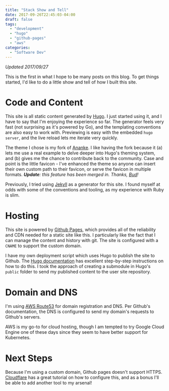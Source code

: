 ```yaml
---
title: "Stack Show and Tell"
date: 2017-09-26T22:45:03-04:00
draft: false
tags:
  - "development"
  - "hugo"
  - "github-pages"
  - "aws"
categories:
  - "Software Dev"
---
```


_Updated 2017/09/27_

This is the first in what I hope to be many posts on this blog. To get things started, I'd like to do a little show and tell of how I built this site.
<!--more-->

# Code and Content

This site is all static content generated by [Hugo](https://gohugo.io). 
I just started using it, and I have to say that I'm enjoying the experience so far.
The generator feels very fast (not surprising as it's powered by Go), and the templating conventions are also easy to work with.
Previewing is easy with the embedded `hugo server`, and the live reload lets me iterate very quickly.

The theme I chose is my fork of [Ananke](https://themes.gohugo.io/gohugo-theme-ananke/). 
I like having the fork because it (a) lets me use a real example to delve deeper into Hugo's theming system, and (b) gives me the chance to contribute back to the community.
Case and point is the little favicon - I've enhanced the theme so anyone can insert their own custom path to their favicon, or serve the favicon in multiple formats. _**Update**: this feature has been merged in. Thanks, [Bud](https://github.com/budparr)!_

Previously, I tried using [Jekyll](https://jekyllrb.com) as a generator for this site.
I found myself at odds with some of the conventions and tooling, as my experience with Ruby is slim.

# Hosting

This site is powered by [Github Pages](https://pages.github.com), which provides all of the reliability and CDN needed for a static site like this.
I particularly like the fact that I can manage the content and history with git.
The site is configured with a `CNAME` to support the custom domain.

I have my own deployment script which uses Hugo to publish the site to Github. The [Hugo documentation](https://gohugo.io/hosting-and-deployment/hosting-on-github/#host-github-user-or-organization-pages) has excellent step-by-step instructions on how to do this. I took the approach of creating a submodule in Hugo's `public` folder to send my published content to the user site repository.

# Domain and DNS

I'm using [AWS Route53](https://aws.amazon.com) for domain registration and DNS. Per Github's documentation, the DNS is configured to send my domain's requests to Github's servers. 

AWS is my go-to for cloud hosting, though I am tempted to try Google Cloud Engine one of these days since they seem to have better support for Kubernetes.

# Next Steps

Because I'm using a custom domain, Github pages doesn't support HTTPS. [Cloudflare](https://blog.cloudflare.com/secure-and-fast-github-pages-with-cloudflare/) has a great tutorial on how to configure this, and as a bonus I'll be able to add another tool to my arsenal!
